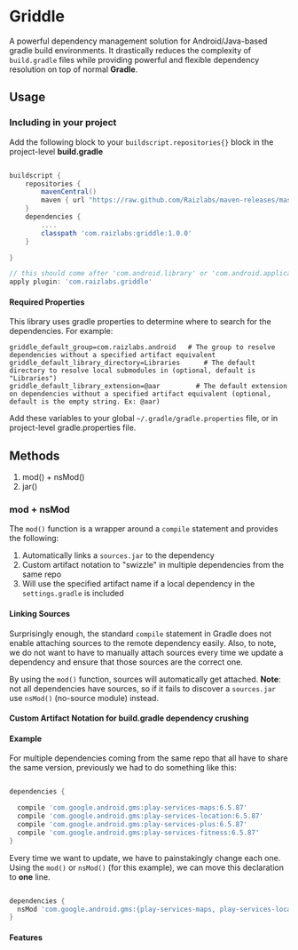 # Griddle

A powerful dependency management solution for Android/Java-based gradle build environments. It drastically reduces the complexity of ```build.gradle``` files while providing powerful and flexible dependency resolution on top of normal **Gradle**.

## Usage

### Including in your project

Add the following block to your ```buildscript.repositories{}``` block in the project-level **build.gradle** 

```groovy

buildscript {
    repositories {
        mavenCentral()
        maven { url "https://raw.github.com/Raizlabs/maven-releases/master/releases" }
    }
    dependencies {
        ....
        classpath 'com.raizlabs:griddle:1.0.0'
    }

}

// this should come after 'com.android.library' or 'com.android.application
apply plugin: 'com.raizlabs.griddle'

```

#### Required Properties

This library uses gradle properties to determine where to search for the dependencies. For example:

```
griddle_default_group=com.raizlabs.android   # The group to resolve dependencies without a specified artifact equivalent
griddle_default_library_directory=Libraries      # The default directory to resolve local submodules in (optional, default is "Libraries")
griddle_default_library_extension=@aar         # The default extension on dependencies without a specified artifact equivalent (optional, default is the empty string. Ex: @aar)
```
Add these variables to your global ```~/.gradle/gradle.properties``` file, or in project-level gradle.properties file. 

## Methods

  1. mod() + nsMod()
  2. jar()

### mod + nsMod

The ```mod()``` function is a wrapper around a ```compile``` statement and provides the following:
1. Automatically links a ```sources.jar``` to the dependency
2. Custom artifact notation to "swizzle" in multiple dependencies from the same repo
3. Will use the specified artifact name if a local dependency in the ```settings.gradle``` is included

#### Linking Sources

Surprisingly enough, the standard ```compile``` statement in Gradle does not enable attaching sources to the remote dependency easily. Also, to note, we do not want to have to manually attach sources every time we update a dependency and ensure that those sources are the correct one.

By using the ```mod()``` function, sources will automatically get attached. **Note**: not all dependencies have sources, so if it fails to discover a ```sources.jar``` use ```nsMod()``` (no-source module) instead.

#### Custom Artifact Notation for build.gradle dependency crushing

#### Example

For multiple dependencies coming from the same repo that all have to share the same version, previously we had to do something like this:

```groovy

dependencies {

  compile 'com.google.android.gms:play-services-maps:6.5.87'
  compile 'com.google.android.gms:play-services-location:6.5.87'
  compile 'com.google.android.gms:play-services-plus:6.5.87'
  compile 'com.google.android.gms:play-services-fitness:6.5.87'
}

```

Every time we want to update, we have to painstakingly change each one. Using the ```mod()``` or ```nsMod()``` (for this example), we can move this declaration to **one** line.

```groovy

dependencies {
  nsMod 'com.google.android.gms:{play-services-maps, play-services-location, play-services-plus, play-services-fitness}:6.5.87'
}

```

#### Features
